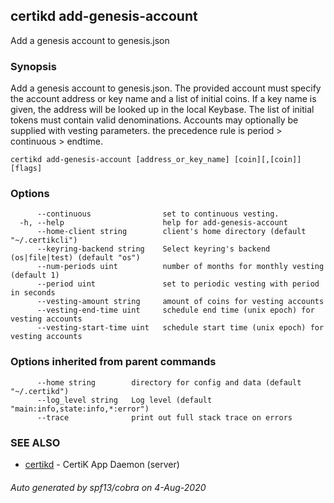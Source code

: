 ## certikd add-genesis-account

Add a genesis account to genesis.json

### Synopsis

Add a genesis account to genesis.json. The provided account must specify
the account address or key name and a list of initial coins. If a key name is given,
the address will be looked up in the local Keybase. The list of initial tokens must
contain valid denominations. Accounts may optionally be supplied with vesting parameters.
the precedence rule is period > continuous > endtime.


```
certikd add-genesis-account [address_or_key_name] [coin][,[coin]] [flags]
```

### Options

```
      --continuous                set to continuous vesting.
  -h, --help                      help for add-genesis-account
      --home-client string        client's home directory (default "~/.certikcli")
      --keyring-backend string    Select keyring's backend (os|file|test) (default "os")
      --num-periods uint          number of months for monthly vesting (default 1)
      --period uint               set to periodic vesting with period in seconds
      --vesting-amount string     amount of coins for vesting accounts
      --vesting-end-time uint     schedule end time (unix epoch) for vesting accounts
      --vesting-start-time uint   schedule start time (unix epoch) for vesting accounts
```

### Options inherited from parent commands

```
      --home string        directory for config and data (default "~/.certikd")
      --log_level string   Log level (default "main:info,state:info,*:error")
      --trace              print out full stack trace on errors
```

### SEE ALSO

* [certikd](certikd.md)	 - CertiK App Daemon (server)

###### Auto generated by spf13/cobra on 4-Aug-2020
